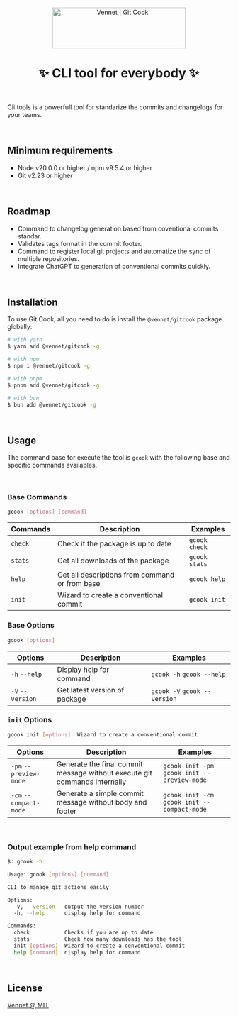 <br>
<p align="center">
  <a href="https://vennet.dev/projects/gitcook">
    <img src="https://cdn.vennet.dev/gitcook/logo.png" width="300px" height="92px" alt="Vennet | Git Cook"/>
  </a>
</p>

<h1 align="center">✨ CLI tool for everybody ✨</h1>

<br>

Cli tools is a powerfull tool for standarize the commits and changelogs for your teams.

<br />

## Minimum requirements

- Node v20.0.0 or higher / npm v9.5.4 or higher
- Git v2.23 or higher

<br />

## Roadmap

- Command to changelog generation based from coventional commits standar.
- Validates tags format in the commit footer.
- Command to register local git projects and automatize the sync of multiple repositories.
- Integrate ChatGPT to generation of conventional commits quickly.

<br />

## Installation

To use Git Cook, all you need to do is install the
`@vennet/gitcook` package globally:

```sh
# with yarn
$ yarn add @vennet/gitcook -g

# with npm
$ npm i @vennet/gitcook -g

# with pnpm
$ pnpm add @vennet/gitcook -g

# with bun
$ bun add @vennet/gitcook -g
```

<br>

## Usage

The command base for execute the tool is `gcook` with the following base and specific commands availables.

<br>

### Base Commands

```sh
gcook [options] [command]
```

| Commands | Description                                    | Examples      |
| -------- | ---------------------------------------------- | ------------- |
| `check`  | Check if the package is up to date             | `gcook check` |
| `stats`  | Get all downloads of the package               | `gcook stats` |
| `help`   | Get all descriptions from command or from base | `gcook help`  |
| `init`   | Wizard to create a conventional commit         | `gcook init`  |

### Base Options

```sh
gcook [options]
```

| Options          | Description                   | Examples                     |
| ---------------- | ----------------------------- | ---------------------------- |
| `-h` `--help`    | Display help for command      | `gcook -h` `gcook --help`    |
| `-V` `--version` | Get latest version of package | `gcook -V` `gcook --version` |

### `init` Options

```sh
gcook init [options]  Wizard to create a conventional commit
```

| Options                | Description                                                               | Examples                                     |
|------------------------|---------------------------------------------------------------------------|----------------------------------------------|
| `-pm` `--preview-mode` | Generate the final commit message without execute git commands internally | `gcook init -pm` `gcook init --preview-mode` |
| `-cm` `--compact-mode` | Generate a simple commit message without body and footer                  | `gcook init -cm` `gcook init --compact-mode` |

<br>

### Output example from help command

```sh
$: gcook -h

Usage: gcook [options] [command]

CLI to manage git actions easily

Options:
  -V, --version   output the version number
  -h, --help      display help for command

Commands:
  check           Checks if you are up to date
  stats           Check how many downloads has the tool
  init [options]  Wizard to create a conventional commit
  help [command]  display help for command
```

<br>

## License

[Vennet @ MIT](https://github.com/vennet-developers/gitcook/blob/main/LICENSE)

